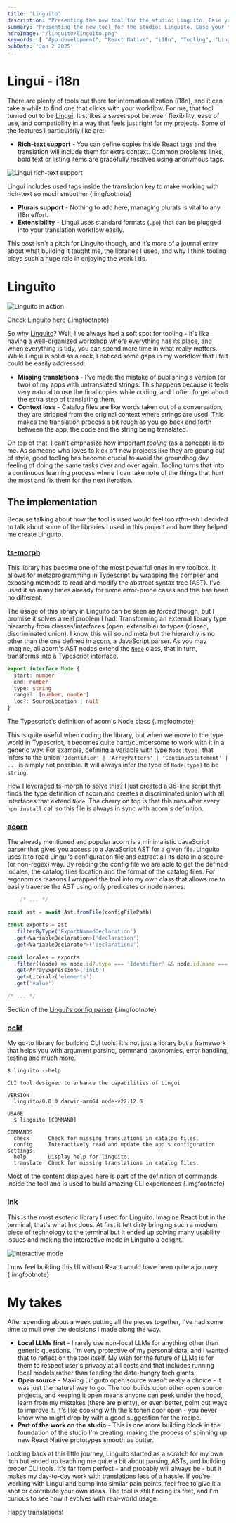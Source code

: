 ```yaml
---
title: 'Linguito'
description: "Presenting the new tool for the studio: Linguito. Ease your translation process by verifying, customizing and filling copies with the aid of LLMs"
summary: "Presenting the new tool for the studio: Linguito. Ease your translation process by verifying, customizing and filling copies with the aid of LLMs"
heroImage: "/linguito/linguito.png"
keywords: [ "App development", "React Native", "i18n", "Tooling", "Lingui" ]
pubDate: 'Jan 2 2025'
---
```


# Lingui - i18n

There are plenty of tools out there for internationalization (i18n), and it can take a while to find one that clicks
with your workflow. For me, that tool turned out to be [Lingui](https://lingui.dev/). It strikes a sweet spot between
flexibility, ease of use, and compatibility in a way that feels just right for my projects. Some of the features I
particularly like are:

- **Rich-text support** - You can define copies inside React tags and the translation will include them for extra
  context. Common problems links, bold text or listing items are gracefully resolved using anonymous tags.

![Lingui rich-text support](/linguito/lingui%20rich-text.png)

Lingui includes used tags inside the translation key to make working with rich-text so much smoother
{.imgfootnote}

- **Plurals support** - Nothing to add here, managing plurals is vital to any i18n effort.
- **Extensibility** - Lingui uses standard formats (`.po`) that can be plugged into your translation workflow easily.

This post isn't a pitch for Linguito though, and it’s more of a journal entry about what building it taught me, the
libraries I used, and why I think tooling plays such a huge role in enjoying the work I do.

# Linguito

![Linguito in action](/linguito/demo.gif)

Check Linguito [here](https://github.com/Serchinastico/linguito)
{.imgfootnote}

So why [Linguito](https://github.com/Serchinastico/linguito)? Well, I've always had a soft spot for tooling - it's like
having a well-organized workshop where everything has its place, and when everything is tidy, you can spend more time in
what really matters. While Lingui is solid as a rock, I noticed some gaps in my workflow that I felt could be easily
addressed:

- **Missing translations** - I've made the mistake of publishing a version (or two) of my apps with untranslated
  strings. This happens because it feels very natural to use the final copies while coding, and I often forget about the
  extra step of translating them.
- **Context loss** - Catalog files are like words taken out of a conversation, they are stripped from the original
  context where strings are used. This makes the translation process a bit rough as you go back and forth between the
  app, the code and the string being translated.

On top of that, I can't emphasize how important *tooling* (as a concept) is to me. As someone who loves to kick off new
projects like they are goung out of style, good tooling has become crucial to avoid the groundhog day feeling of doing
the same tasks over and over again. Tooling turns that into a continuous learning process where I can take note of the
things that hurt the most and fix them for the next iteration.

## The implementation

Because talking about how the tool is used would feel too *rtfm-ish* I decided to talk about some of the libraries I
used in this project and how they helped me create Linguito.

### [ts-morph](https://ts-morph.com/)

This library has become one of the most powerful ones in my toolbox. It allows for metaprogramming in Typescript by
wrapping the compiler and exposing methods to read and modify the abstract syntax tree (AST). I've used it so many times
already for some error-prone cases and this has been no different.

The usage of this library in Linguito can be seen as *forced* though, but I promise it solves a real problem I had:
Transforming an external library type hierarchy from classes/interfaces (open, extensible) to types (closed,
discriminated union). I know this will sound meta but the hierarchy is no other than the one defined
in [acorn](https://github.com/acornjs/acorn), a JavaScript parser. As you may imagine, all acorn's AST nodes extend
the [`Node`](https://github.com/acornjs/acorn/blob/master/acorn/src/node.js) class, that in turn, transforms into a
Typescript interface.

```ts
export interface Node {
  start: number
  end: number
  type: string
  range?: [number, number]
  loc?: SourceLocation | null
}
```

The Typescript's definition of acorn's Node class
{.imgfootnote}

This is quite useful when coding the library, but when we move to the type world in Typescript, it becomes quite
hard/cumbersome to work with it in a generic way. For example, defining a variable with type `Node[type]` that infers to
the union `'Identifier' | 'ArrayPattern' | 'ContinueStatement' | ...` is simply not possible. It will always infer the
type of `Node[type]` to be `string`.

How I leveraged ts-morph to solve this? I just
created [a 36-line script](https://github.com/Serchinastico/linguito/blob/main/scripts/build-acorn-node-types.ts) that
finds the type definition of acorn and creates a discriminated union with all interfaces that extend `Node`. The cherry
on top is that this runs after every `npm install` call so this file is always in sync with acorn's definition.

### [acorn](https://github.com/acornjs/acorn)

The already mentioned and popular acorn is a minimalistic JavaScript parser that gives you access to a JavaScript AST
for a given file. Linguito uses it to read Lingui's configuration file and extract all its data in a secure (or
non-regex) way. By reading the config file we are able to get the defined locales, the catalog files location and the
format of the catalog files. For ergonomics reasons I wrapped the tool into my own class that allows me to easily
traverse the AST using only predicates or node names.

```ts
    /* ... */

const ast = await Ast.fromFile(configFilePath)

const exports = ast
  .filterByType('ExportNamedDeclaration')
  .get<VariableDeclaration>('declaration')
  .get<VariableDeclarator>('declarations')

const locales = exports
  .filter((node) => node.id?.type === 'Identifier' && node.id.name === 'locales')
  .get<ArrayExpression>('init')
  .get<Literal>('elements')
  .get('value')

/* ... */
```

Section of the [Lingui's config parser](https://github.com/Serchinastico/linguito/blob/main/src/lib/ast/ast.ts)
{.imgfootnote}

### [oclif](https://oclif.io/)

My go-to library for building CLI tools. It's not just a library but a framework that helps you with argument parsing,
command taxonomies, error handling, testing and much more.

```
$ linguito --help

CLI tool designed to enhance the capabilities of Lingui

VERSION
  linguito/0.0.0 darwin-arm64 node-v22.12.0

USAGE
  $ linguito [COMMAND]

COMMANDS
  check      Check for missing translations in catalog files.
  config     Interactively read and update the app's configuration settings.
  help       Display help for linguito.
  translate  Check for missing translations in catalog files.
```

Most of the content displayed here is part of the definition of commands inside the tool and is used to build amazing
CLI experiences
{.imgfootnote}

### [Ink](https://github.com/vadimdemedes/ink)

This is the most esoteric library I used for Linguito. Imagine React but in the terminal, that's what Ink does. At first
it felt dirty bringing such a modern piece of technology to the terminal but it ended up solving many usability issues
and making the interactive mode in Linguito a delight.

![Interactive mode](/linguito/interactive_mode.png)

I now feel building this UI without React would have been quite a journey
{.imgfootnote}

# My takes

After spending about a week putting all the pieces together, I've had some time to mull over the decisions I made along
the way.

- **Local LLMs first** - I rarely use non-local LLMs for anything other than generic questions. I'm very protective of
  my personal data, and I wanted that to reflect on the tool itself. My wish for the future of LLMs is for them to
  respect user's privacy at all costs and that includes running local models rather than feeding the data-hungry tech
  giants.
- **Open source** - Making Linguito open source wasn't really a choice - it was just the natural way to go. The tool
  builds upon other open source projects, and keeping it open means anyone can peek under the hood, learn from my
  mistakes (there are plenty), or even better, point out ways to improve it. It's like cooking with the kitchen door
  open - you never know who might drop by with a good suggestion for the recipe.
- **Part of the work on the studio** - This is one more building block in the foundation of the studio I'm creating,
  making the process of spinning up new React Native prototypes smooth as butter.

Looking back at this little journey, Linguito started as a scratch for my own itch but ended up teaching me quite a bit
about parsing, ASTs, and building proper CLI tools. It's far from perfect - and probably will always be - but it makes
my day-to-day work with translations less of a hassle. If you're working with Lingui and bump into similar pain points,
feel free to give it a shot or contribute your own ideas. The tool is still finding its feet, and I'm curious to see how
it evolves with real-world usage.

Happy translations!

